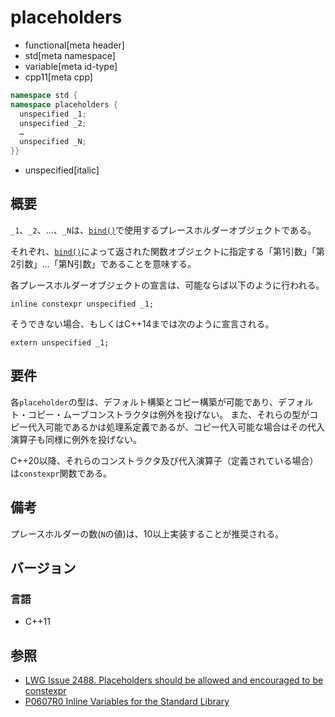 # placeholders
* functional[meta header]
* std[meta namespace]
* variable[meta id-type]
* cpp11[meta cpp]

```cpp
namespace std {
namespace placeholders {
  unspecified _1;
  unspecified _2;
  …
  unspecified _N;
}}
```
* unspecified[italic]

## 概要
`_1`、`_2`、…、`_N`は、[`bind()`](bind.md)で使用するプレースホルダーオブジェクトである。

それぞれ、[`bind()`](bind.md)によって返された関数オブジェクトに指定する「第1引数」「第2引数」…「第N引数」であることを意味する。

各プレースホルダーオブジェクトの宣言は、可能ならば以下のように行われる。

`inline constexpr unspecified _1;`

そうできない場合、もしくはC++14までは次のように宣言される。

`extern unspecified _1;`

## 要件
各`placeholder`の型は、デフォルト構築とコピー構築が可能であり、デフォルト・コピー・ムーブコンストラクタは例外を投げない。
また、それらの型がコピー代入可能であるかは処理系定義であるが、コピー代入可能な場合はその代入演算子も同様に例外を投げない。

C++20以降、それらのコンストラクタ及び代入演算子（定義されている場合）は`constexpr`関数である。

## 備考
プレースホルダーの数(`N`の値)は、10以上実装することが推奨される。


## バージョン
### 言語
- C++11

## 参照
- [LWG Issue 2488. Placeholders should be allowed and encouraged to be constexpr](http://www.open-std.org/jtc1/sc22/wg21/docs/lwg-defects.html#2488)
- [P0607R0 Inline Variables for the Standard Library](http://www.open-std.org/jtc1/sc22/wg21/docs/papers/2017/p0607r0.html)
